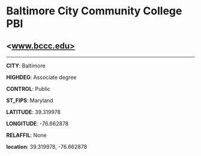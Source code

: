 # Baltimore City Community College PBI
## <www.bccc.edu>
---
**CITY**: Baltimore

**HIGHDEG**: Associate degree

**CONTROL**: Public

**ST_FIPS**: Maryland

**LATITUDE**: 39.319978

**LONGITUDE**: -76.662878

**RELAFFIL**: None

**location**: 39.319978, -76.662878
